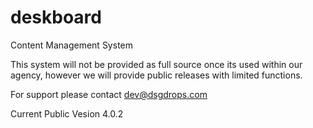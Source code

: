 # deskboard
Content Management System

This system will not be provided as full source once its used within our agency, however we will provide public releases with limited functions.

For support please contact dev@dsgdrops.com

Current Public Vesion 4.0.2
